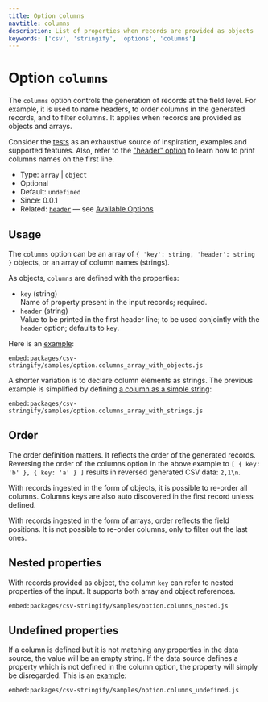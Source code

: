 ```yaml
---
title: Option columns
navtitle: columns
description: List of properties when records are provided as objects
keywords: ['csv', 'stringify', 'options', 'columns']
---
```


# Option `columns`

The `columns` option controls the generation of records at the field level. For example, it is used to name headers, to order columns in the generated records, and to filter columns. It applies when records are provided as objects and arrays.

Consider the [tests](https://github.com/adaltas/node-csv/blob/master/packages/csv-stringify/test/option.columns.coffee) as an exhaustive source of inspiration, examples and supported features. Also, refer to the ["header" option](/stringify/options/group_columns_by_name/) to learn how to print columns names on the first line.

* Type: `array` | `object`
* Optional
* Default: `undefined`
* Since: 0.0.1
* Related: [`header`](/stringify/options/group_columns_by_name/) &mdash; see [Available Options](/stringify/options/#available-options)

## Usage

The `columns` option can be an array of `{ 'key': string, 'header': string }` objects, or an array of column names (strings).

As objects, `columns` are defined with the properties:

* `key` (string)   
  Name of property present in the input records; required.
* `header` (string)   
  Value to be printed in the first header line; to be used conjointly with the `header` option; defaults to `key`.

Here is an [example](https://github.com/adaltas/node-csv/blob/master/packages/csv-stringify/samples/option.columns_array_with_objects.js):

`embed:packages/csv-stringify/samples/option.columns_array_with_objects.js`

A shorter variation is to declare column elements as strings. The previous example is simplified by defining [a column as a simple string](https://github.com/adaltas/node-csv/blob/master/packages/csv-stringify/samples/option.columns_array_with_strings.js):

`embed:packages/csv-stringify/samples/option.columns_array_with_strings.js`

## Order

The order definition matters. It reflects the order of the generated records. Reversing the order of the columns option in the above example to `[ { key: 'b' }, { key: 'a' } ]` results in reversed generated CSV data: `2,1\n`.

With records ingested in the form of objects, it is possible to re-order all columns. Columns keys are also auto discovered in the first record unless defined.

With records ingested in the form of arrays, order reflects the field positions. It is not possible to re-order columns, only to filter out the last ones.

## Nested properties

With records provided as object, the column `key` can refer to nested properties of the input. It supports both array and object references.

`embed:packages/csv-stringify/samples/option.columns_nested.js`

## Undefined properties

If a column is defined but it is not matching any properties in the data source, the value will be an empty string. If the data source defines a property which is not defined in the column option, the property will simply be disregarded. This is an [example](https://github.com/adaltas/node-csv/blob/master/packages/csv-stringify/samples/option.columns_undefined.js):

`embed:packages/csv-stringify/samples/option.columns_undefined.js`
